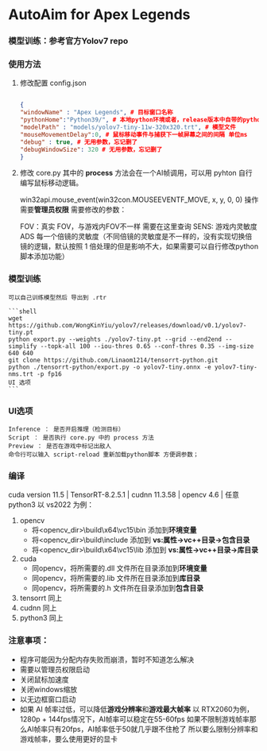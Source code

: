 # AutoAim for Apex Legends

### 模型训练：参考官方Yolov7 repo

### 使用方法
1. 修改配置 config.json
    ```json

    {
    "windowName" : "Apex Legends", # 目标窗口名称
    "pythonHome":"Python39/", # 本地python环境或者，release版本中自带的python环境
    "modelPath" : "models/yolov7-tiny-11w-320x320.trt", # 模型文件
    "mouseMovementDelay":0, # 鼠标移动事件与捕获下一帧屏幕之间的间隔 单位ms
    "debug" : true, # 无用参数，忘记删了
    "debugWindowSize": 320 # 无用参数，忘记删了
    }
    ```
2. 修改 core.py
其中的 __process__ 方法会在一个AI帧调用，可以用 pyhton 自行编写鼠标移动逻辑。

    win32api.mouse_event(win32con.MOUSEEVENTF_MOVE, x, y, 0, 0) 操作需要**管理员权限**
    需要修改的参数：

    FOV：真实 FOV，与游戏内FOV不一样 需要在这里查询
    SENS: 游戏内灵敏度
    ADS 每一个倍镜的灵敏度（不同倍镜的灵敏度是不一样的，没有实现切换倍镜的逻辑，默认按照 1 倍处理的但是影响不大，如果需要可以自行修改python脚本添加功能）

### 模型训练
    可以自己训练模型然后 导出到 .rtr

    ```shell
    wget https://github.com/WongKinYiu/yolov7/releases/download/v0.1/yolov7-tiny.pt
    python export.py --weights ./yolov7-tiny.pt --grid --end2end --simplify --topk-all 100 --iou-thres 0.65 --conf-thres 0.35 --img-size 640 640
    git clone https://github.com/Linaom1214/tensorrt-python.git
    python ./tensorrt-python/export.py -o yolov7-tiny.onnx -e yolov7-tiny-nms.trt -p fp16
    UI 选项
    ```

### UI选项
    Inference ： 是否开启推理（检测目标）
    Script ： 是否执行 core.py 中的 process 方法
    Preview ： 是否在游戏中标记出敌人
    命令行可以输入 script-reload 重新加载python脚本 方便调参数；

### 编译
cuda version 11.5 | TensorRT-8.2.5.1 | cudnn 11.3.58 | opencv 4.6 | 任意 python3
以 vs2022 为例：
1. opencv
    * 将<opencv_dir>\build\x64\vc15\bin 添加到**环境变量**
    * 将<opencv_dir>\build\include 添加到 **vs:属性->vc++目录->包含目录**
    * 将<opencv_dir>\build\x64\vc15\lib 添加到 **vs:属性->vc++目录->库目录**
2. cuda
    * 同opencv，将所需要的.dll 文件所在目录添加到**环境变量**
    * 同opencv，将所需要的.lib 文件所在目录添加到**库目录**
    * 同opencv，将所需要的.h 文件所在目录添加到**包含目录**
3. tensorrt
    同上
4. cudnn
    同上
5. python3
    同上

### 注意事项：
* 程序可能因为分配内存失败而崩溃，暂时不知道怎么解决
* 需要以管理员权限启动
* 关闭鼠标加速度
* 关闭windows缩放
* 以无边框窗口启动
* 如果 AI 帧率过低，可以降低**游戏分辨率**和**游戏最大帧率**
    以 RTX2060为例，1280p + 144fps情况下，AI帧率可以稳定在55-60fps
    如果不限制游戏帧率那么AI帧率只有20fps，AI帧率低于50就几乎跟不住枪了
    所以要么限制分辨率和游戏帧率，要么使用更好的显卡
